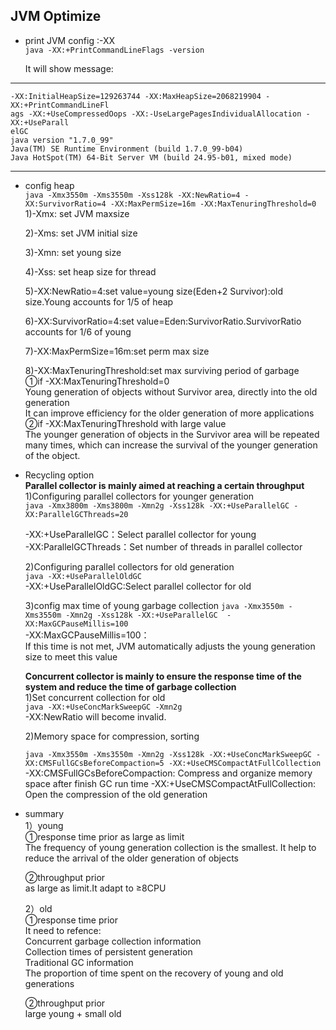 ## JVM Optimize ##


- print JVM config :-XX  
	``` java -XX:+PrintCommandLineFlags -version ``` 
 


	It will show message:

---

	-XX:InitialHeapSize=129263744 -XX:MaxHeapSize=2068219904 -XX:+PrintCommandLineFl
	ags -XX:+UseCompressedOops -XX:-UseLargePagesIndividualAllocation -XX:+UseParall
	elGC
	java version "1.7.0_99"
	Java(TM) SE Runtime Environment (build 1.7.0_99-b04)
	Java HotSpot(TM) 64-Bit Server VM (build 24.95-b01, mixed mode)

---

- config heap  
	``` java -Xmx3550m -Xms3550m -Xss128k -XX:NewRatio=4 -XX:SurvivorRatio=4 -XX:MaxPermSize=16m -XX:MaxTenuringThreshold=0 ```  
	1)-Xmx: set JVM maxsize  

	2)-Xms: set JVM initial size  
	
	3)-Xmn: set young size  

	4)-Xss: set heap size for thread  

	5)-XX:NewRatio=4:set value=young size(Eden+2 Survivor):old size.Young accounts for 1/5 of heap
 
 
	6)-XX:SurvivorRatio=4:set value=Eden:SurvivorRatio.SurvivorRatio accounts for 1/6 of young
  
	7)-XX:MaxPermSize=16m:set perm max size  

	8)-XX:MaxTenuringThreshold:set max surviving period of garbage    
	  	①if -XX:MaxTenuringThreshold=0  
	Young generation of objects without Survivor area, directly into the old generation  
	It can improve efficiency for the older generation of more applications  
	②if -XX:MaxTenuringThreshold with large value  
	The younger generation of objects in the Survivor area will be repeated many times, which can increase the survival of the younger generation of the object.  

- Recycling option  
	**Parallel collector is mainly aimed at reaching a certain throughput**  
	1)Configuring parallel collectors for younger generation  
	``` java -Xmx3800m -Xms3800m -Xmn2g -Xss128k -XX:+UseParallelGC -XX:ParallelGCThreads=20 ```

	-XX:+UseParallelGC：Select parallel collector for young  
	-XX:ParallelGCThreads：Set number of threads in parallel collector  

	2)Configuring parallel collectors for old generation   
	``` java -XX:+UseParallelOldGC ```  
	-XX:+UseParallelOldGC:Select parallel collector for old
  
	3)config max time of young garbage collection
	``` java -Xmx3550m -Xms3550m -Xmn2g -Xss128k -XX:+UseParallelGC  -XX:MaxGCPauseMillis=100 ```  
	-XX:MaxGCPauseMillis=100：  
	If this time is not met, JVM automatically adjusts the young generation size to meet this value  

	**Concurrent collector is mainly to ensure the response time of the system and reduce the time of garbage collection**  
	1)Set concurrent collection for old  
	``` java -XX:+UseConcMarkSweepGC -Xmn2g ```  
	-XX:NewRatio will become invalid.  
	
	2)Memory space for compression, sorting  

	``` java -Xmx3550m -Xms3550m -Xmn2g -Xss128k -XX:+UseConcMarkSweepGC -XX:CMSFullGCsBeforeCompaction=5 -XX:+UseCMSCompactAtFullCollection ```
	-XX:CMSFullGCsBeforeCompaction: Compress and organize memory space after finish GC run time
	-XX:+UseCMSCompactAtFullCollection: Open the compression of the old generation  

- summary  
	1）young  
	①response time prior
	as large as limit  
	The frequency of young generation collection is the smallest. It help to reduce the arrival of the older generation of objects 
 
	②throughput prior  
	as large as limit.It adapt to ≥8CPU

	2）old  
	①response time prior  
	It need to refence:  
	Concurrent garbage collection information  
	Collection times of persistent generation  
	Traditional GC information  
	The proportion of time spent on the recovery of young and old generations 
    
	②throughput prior  
	large young + small old
	




